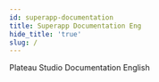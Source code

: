 ```yaml
---
id: superapp-documentation
title: Superapp Documentation Eng
hide_title: 'true'
slug: /
---
```


<p>Plateau Studio Documentation English</p>
